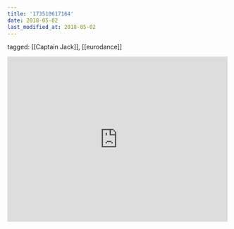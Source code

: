 ```yaml
---
title: '173510617164'
date: 2018-05-02
last_modified_at: 2018-05-02
---
```

tagged: [[Captain Jack]], [[eurodance]]
<iframe allow="accelerometer; autoplay; clipboard-write; encrypted-media; gyroscope; picture-in-picture" allowfullscreen="" frameborder="0" height="375" id="youtube_iframe" src="https://www.youtube.com/embed/c8fgYXiZmAU?feature=oembed&amp;enablejsapi=1&amp;origin=https://safe.txmblr.com&amp;wmode=opaque" width="500"></iframe>